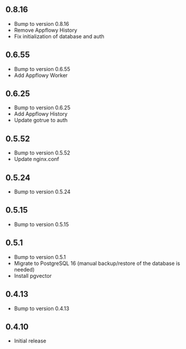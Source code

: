 ## 0.8.16

- Bump to version 0.8.16
- Remove Appflowy History
- Fix initialization of database and auth

## 0.6.55

- Bump to version 0.6.55
- Add Appflowy Worker

## 0.6.25

- Bump to version 0.6.25
- Add Appflowy History
- Update gotrue to auth

## 0.5.52

- Bump to version 0.5.52
- Update nginx.conf

## 0.5.24

- Bump to version 0.5.24

## 0.5.15

- Bump to version 0.5.15

## 0.5.1

- Bump to version 0.5.1
- Migrate to PostgreSQL 16 (manual backup/restore of the database is needed)
- Install pgvector

## 0.4.13

- Bump to version 0.4.13

## 0.4.10

- Initial release
